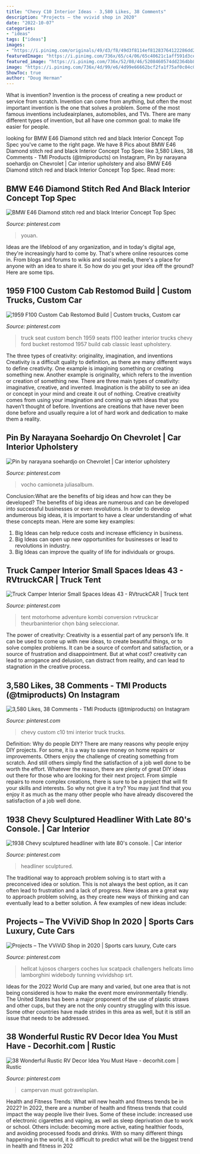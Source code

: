 ```yaml
---
title: "Chevy C10 Interior Ideas - 3,580 Likes, 38 Comments"
description: "Projects – the vvivid shop in 2020"
date: "2022-10-07"
categories:
- "ideas"
tags: ["ideas"]
images:
- "https://i.pinimg.com/originals/49/d3/f8/49d3f8114ef81283764122286dd22bff.jpg"
featuredImage: "https://i.pinimg.com/736x/65/c4/06/65c40621c1aff591d3ce59805596b46b.jpg"
featured_image: "https://i.pinimg.com/736x/52/08/46/5208460574dd2364bb8610b574d5edee.jpg"
image: "https://i.pinimg.com/736x/4d/99/e6/4d99e66662bcf2fa1f75af0c04c0497d.jpg"
ShowToc: true
author: "Doug Herman"
---
```



What is invention?
Invention is the process of creating a new product or service from scratch. Invention can come from anything, but often the most important invention is the one that solves a problem. Some of the most famous inventions includeairplanes, automobiles, and TVs. There are many different types of invention, but all have one common goal: to make life easier for people.

	

		
looking for BMW E46 Diamond stitch red and black Interior Concept Top Spec you've came to the right page. We have 8 Pics about BMW E46 Diamond stitch red and black Interior Concept Top Spec like 3,580 Likes, 38 Comments - TMI Products (@tmiproducts) on Instagram, Pin by narayana soehardjo on Chevrolet | Car interior upholstery and also BMW E46 Diamond stitch red and black Interior Concept Top Spec. Read more:
		
    
## BMW E46 Diamond Stitch Red And Black Interior Concept Top Spec

<img loading=lazy src="https://i.pinimg.com/736x/d3/bd/52/d3bd52060f4780940cfc9755c644c639--black-interiors-interior-ideas.jpg" onerror="this.onerror=null;this.src='https://tse2.mm.bing.net/th?id=OIP.f11kFhRVPbgWquO1KVYECgHaHa&amp;pid=15.1';" alt="BMW E46 Diamond stitch red and black Interior Concept Top Spec">

_Source: pinterest.com_

>youan. 

	

Ideas are the lifeblood of any organization, and in today's digital age, they're increasingly hard to come by. That's where online resources come in. From blogs and forums to wikis and social media, there's a place for anyone with an idea to share it. So how do you get your idea off the ground? Here are some tips.

    
## 1959 F100 Custom Cab Restomod Build | Custom Trucks, Custom Car

<img loading=lazy src="https://i.pinimg.com/736x/c3/51/4c/c3514cfee93a0eeb2d14e45c11f87176--custom-leather-leather-seats.jpg" onerror="this.onerror=null;this.src='https://tse3.mm.bing.net/th?id=OIP.mPQNFS1vmdyGxwQYSZO8pwHaFj&amp;pid=15.1';" alt="1959 F100 Custom Cab Restomod Build | Custom trucks, Custom car">

_Source: pinterest.com_

>truck seat custom bench 1959 seats f100 leather interior trucks chevy ford bucket restomod 1957 build cab classic least upholstery. 

	

The three types of creativity: originality, imagination, and inventions
Creativity is a difficult quality to definition, as there are many different ways to define creativity. One example is imagining something or creating something new. Another example is originality, which refers to the invention or creation of something new. 
There are three main types of creativity: imaginative, creative, and invented. Imagination is the ability to see an idea or concept in your mind and create it out of nothing. Creative creativity comes from using your imagination and coming up with ideas that you haven’t thought of before. Inventions are creations that have never been done before and usually require a lot of hard work and dedication to make them a reality.

    
## Pin By Narayana Soehardjo On Chevrolet | Car Interior Upholstery

<img loading=lazy src="https://i.pinimg.com/originals/49/d3/f8/49d3f8114ef81283764122286dd22bff.jpg" onerror="this.onerror=null;this.src='https://tse2.mm.bing.net/th?id=OIP.LB8l8gdgZ8ZBwVp7CzPt3AHaK-&amp;pid=15.1';" alt="Pin by narayana soehardjo on Chevrolet | Car interior upholstery">

_Source: pinterest.com_

>vocho camioneta juliasalbum. 

	

Conclusion:What are the benefits of big ideas and how can they be developed?
The benefits of big ideas are numerous and can be developed into successful businesses or even revolutions. In order to develop andumerous big ideas, it is important to have a clear understanding of what these concepts mean. Here are some key examples: 
1. Big Ideas can help reduce costs and increase efficiency in business. 
2. Big Ideas can open up new opportunities for businesses or lead to revolutions in industry. 
3. Big Ideas can improve the quality of life for individuals or groups.

    
## Truck Camper Interior Small Spaces Ideas 43 - RVtruckCAR | Truck Tent

<img loading=lazy src="https://i.pinimg.com/736x/52/08/46/5208460574dd2364bb8610b574d5edee.jpg" onerror="this.onerror=null;this.src='https://tse2.mm.bing.net/th?id=OIP.pZ-TVKP_3OuVHeFbw3gQMQAAAA&amp;pid=15.1';" alt="Truck Camper Interior Small Spaces Ideas 43 - RVtruckCAR | Truck tent">

_Source: pinterest.com_

>tent motorhome adventure kombi conversion rvtruckcar theurbaninterior chọn bảng seleccionar. 

	

The power of creativity:
Creativity is a essential part of any person’s life. It can be used to come up with new ideas, to create beautiful things, or to solve complex problems. It can be a source of comfort and satisfaction, or a source of frustration and disappointment. But at what cost? creativity can lead to arrogance and delusion, can distract from reality, and can lead to stagnation in the creative process.

    
## 3,580 Likes, 38 Comments - TMI Products (@tmiproducts) On Instagram

<img loading=lazy src="https://i.pinimg.com/736x/ef/28/60/ef28607be49b17e8e20e4cce168fe62b.jpg" onerror="this.onerror=null;this.src='https://tse2.mm.bing.net/th?id=OIP.tVeeenBMiArRBVz_64746gHaHd&amp;pid=15.1';" alt="3,580 Likes, 38 Comments - TMI Products (@tmiproducts) on Instagram">

_Source: pinterest.com_

>chevy custom c10 tmi interior truck trucks. 

	

Definition: Why do people DIY?
There are many reasons why people enjoy DIY projects. For some, it is a way to save money on home repairs or improvements. Others enjoy the challenge of creating something from scratch. And still others simply find the satisfaction of a job well done to be worth the effort.
Whatever the reason, there are plenty of great DIY ideas out there for those who are looking for their next project. From simple repairs to more complex creations, there is sure to be a project that will fit your skills and interests. So why not give it a try? You may just find that you enjoy it as much as the many other people who have already discovered the satisfaction of a job well done.

    
## 1938 Chevy Sculptured Headliner With Late 80&#039;s Console. | Car Interior

<img loading=lazy src="https://i.pinimg.com/736x/d5/1f/91/d51f91efcc875b8510baa2dabaa9965e---s-chevy.jpg" onerror="this.onerror=null;this.src='https://tse2.mm.bing.net/th?id=OIP.GbhY9r7y_ktF3TLv5ColywHaE8&amp;pid=15.1';" alt="1938 Chevy sculptured headliner with late 80&#039;s console. | Car interior">

_Source: pinterest.com_

>headliner sculptured. 

	

The traditional way to approach problem solving is to start with a preconceived idea or solution. This is not always the best option, as it can often lead to frustration and a lack of progress. New ideas are a great way to approach problem solving, as they create new ways of thinking and can eventually lead to a better solution. A few examples of new ideas include:

    
## Projects – The VViViD Shop In 2020 | Sports Cars Luxury, Cute Cars

<img loading=lazy src="https://i.pinimg.com/736x/4d/99/e6/4d99e66662bcf2fa1f75af0c04c0497d.jpg" onerror="this.onerror=null;this.src='https://tse1.mm.bing.net/th?id=OIP.NwJPUozI4vUpIVxt7egS-AHaJP&amp;pid=15.1';" alt="Projects – The VViViD Shop in 2020 | Sports cars luxury, Cute cars">

_Source: pinterest.com_

>hellcat lujosos chargers coches lux scatpack challengers hellcats limo lamborghini widebody tunning vvividshop srt. 

	

Ideas for the 2022 World Cup are many and varied, but one area that is not being considered is how to make the event more environmentally friendly. The United States has been a major proponent of the use of plastic straws and other cups, but they are not the only country struggling with this issue. Some other countries have made strides in this area as well, but it is still an issue that needs to be addressed.

    
## 38 Wonderful Rustic RV Decor Idea You Must Have - Decorhit.com | Rustic

<img loading=lazy src="https://i.pinimg.com/736x/65/c4/06/65c40621c1aff591d3ce59805596b46b.jpg" onerror="this.onerror=null;this.src='https://tse2.mm.bing.net/th?id=OIP.4mpqUQ-tjhF8-thsdEnLNgHaJt&amp;pid=15.1';" alt="38 Wonderful Rustic RV Decor Idea You Must Have - decorhit.com | Rustic">

_Source: pinterest.com_

>campervan must gotravelsplan. 

	

Health and Fitness Trends: What will new health and fitness trends be in 2022?
In 2022, there are a number of health and fitness trends that could impact the way people live their lives. Some of these include: increased use of electronic cigarettes and vaping, as well as sleep deprivation due to work or school. Others include: becoming more active, eating healthier foods, and avoiding processed foods and drinks. With so many different things happening in the world, it is difficult to predict what will be the biggest trend in health and fitness in 202

